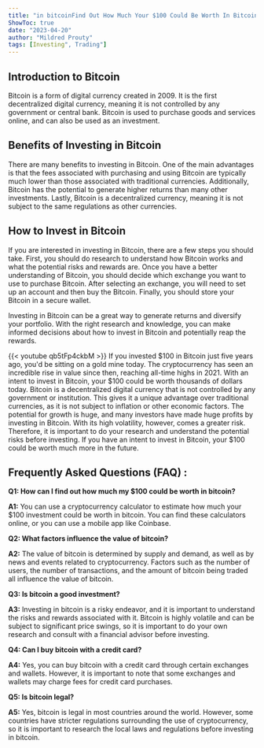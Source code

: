 ```yaml
---
title: "in bitcoinFind Out How Much Your $100 Could Be Worth In Bitcoin!"
ShowToc: true 
date: "2023-04-20"
author: "Mildred Prouty" 
tags: [Investing", Trading"]
---
```

## Introduction to Bitcoin

Bitcoin is a form of digital currency created in 2009. It is the first decentralized digital currency, meaning it is not controlled by any government or central bank. Bitcoin is used to purchase goods and services online, and can also be used as an investment.

## Benefits of Investing in Bitcoin

There are many benefits to investing in Bitcoin. One of the main advantages is that the fees associated with purchasing and using Bitcoin are typically much lower than those associated with traditional currencies. Additionally, Bitcoin has the potential to generate higher returns than many other investments. Lastly, Bitcoin is a decentralized currency, meaning it is not subject to the same regulations as other currencies.

## How to Invest in Bitcoin

If you are interested in investing in Bitcoin, there are a few steps you should take. First, you should do research to understand how Bitcoin works and what the potential risks and rewards are. Once you have a better understanding of Bitcoin, you should decide which exchange you want to use to purchase Bitcoin. After selecting an exchange, you will need to set up an account and then buy the Bitcoin. Finally, you should store your Bitcoin in a secure wallet.

Investing in Bitcoin can be a great way to generate returns and diversify your portfolio. With the right research and knowledge, you can make informed decisions about how to invest in Bitcoin and potentially reap the rewards.

{{< youtube qb5tFp4ckbM >}} 
If you invested $100 in Bitcoin just five years ago, you'd be sitting on a gold mine today. The cryptocurrency has seen an incredible rise in value since then, reaching all-time highs in 2021. With an intent to invest in Bitcoin, your $100 could be worth thousands of dollars today. Bitcoin is a decentralized digital currency that is not controlled by any government or institution. This gives it a unique advantage over traditional currencies, as it is not subject to inflation or other economic factors. The potential for growth is huge, and many investors have made huge profits by investing in Bitcoin. With its high volatility, however, comes a greater risk. Therefore, it is important to do your research and understand the potential risks before investing. If you have an intent to invest in Bitcoin, your $100 could be worth much more in the future.

## Frequently Asked Questions (FAQ) :
**Q1: How can I find out how much my $100 could be worth in bitcoin?**

**A1:** You can use a cryptocurrency calculator to estimate how much your $100 investment could be worth in bitcoin. You can find these calculators online, or you can use a mobile app like Coinbase.

**Q2: What factors influence the value of bitcoin?**

**A2:** The value of bitcoin is determined by supply and demand, as well as by news and events related to cryptocurrency. Factors such as the number of users, the number of transactions, and the amount of bitcoin being traded all influence the value of bitcoin.

**Q3: Is bitcoin a good investment?**

**A3:** Investing in bitcoin is a risky endeavor, and it is important to understand the risks and rewards associated with it. Bitcoin is highly volatile and can be subject to significant price swings, so it is important to do your own research and consult with a financial advisor before investing.

**Q4: Can I buy bitcoin with a credit card?**

**A4:** Yes, you can buy bitcoin with a credit card through certain exchanges and wallets. However, it is important to note that some exchanges and wallets may charge fees for credit card purchases.

**Q5: Is bitcoin legal?**

**A5:** Yes, bitcoin is legal in most countries around the world. However, some countries have stricter regulations surrounding the use of cryptocurrency, so it is important to research the local laws and regulations before investing in bitcoin.





